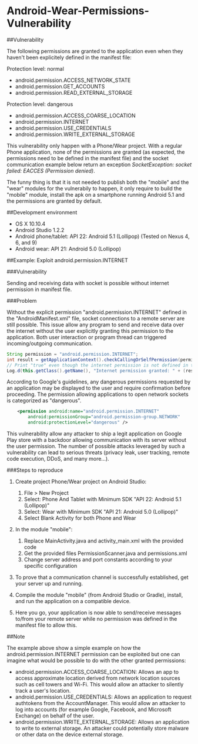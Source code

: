 # Android-Wear-Permissions-Vulnerability

##Vulnerability

The following permissions are granted to the application even when they haven't been explicitely defined in the manifest file:

Protection level: normal
- android.permission.ACCESS_NETWORK_STATE
- android.permission.GET_ACCOUNTS
- android.permission.READ_EXTERNAL_STORAGE

Protection level: dangerous
- android.permission.ACCESS_COARSE_LOCATION
- android.permission.INTERNET
- android.permission.USE_CREDENTIALS
- android.permission.WRITE_EXTERNAL_STORAGE

This vulnerability only happen with a Phone/Wear project. With a regular Phone application, none of the permissions are granted (as expected, the permissions need to be defined in the manifest file) and the socket communication example below return an exception *SocketException: socket failed: EACCES (Permission denied)*.

The funny thing is that it is not needed to publish both the "mobile" and the "wear" modules for the vulnerabily to happen, it only require to build the "mobile" module, install the apk on a smartphone running Android 5.1 and the permissions are granted by default.

##Development environment

* OS X 10.10.4
* Android Studio 1.2.2
* Android phone/tablet: API 22: Android 5.1 (Lollipop) (Tested on Nexus 4, 6, and 9)
* Android wear: API 21: Android 5.0 (Lollipop)

##Example: Exploit android.permission.INTERNET

###Vulnerability

Sending and receiving data with socket is possible without internet permission in manifest file.

###Problem

Without the explicit permission "android.permission.INTERNET" defined in the "AndroidManifest.xml" file, socket connections to a remote server are still possible. This issue allow any program to send and receive data over the internet without the user explicitly granting this permission to the application. Both user interaction or program thread can triggered incoming/outgoing communication.

```java
String permission = "android.permission.INTERNET";
int result = getApplicationContext().checkCallingOrSelfPermission(permission);
// Print "true" even though the internet permission is not defined in the manifest file
Log.d(this.getClass().getName(), "Internet permission granted: " + (result == PackageManager.PERMISSION_GRANTED));
```

According to Google's guidelines, any dangerous permissions requested by an application may be displayed to the user and require confirmation before proceeding. The permission allowing applications to open network sockets is categorized as "dangerous".

```xml
	<permission android:name="android.permission.INTERNET"
        android:permissionGroup="android.permission-group.NETWORK"
        android:protectionLevel="dangerous" />
```

This vulnerability allow any attacker to ship a legit application on Google Play store with a backdoor allowing communication with its server without the user permission. The number of possible attacks leveraged by such a vulnerability can lead to serious threats (privacy leak, user tracking, remote code execution, DDoS, and many more...).

###Steps to reproduce

1. Create project Phone/Wear project on Android Studio:
    1. File > New Project
    2. Select: Phone And Tablet with Minimum SDK "API 22: Android 5.1 (Lollipop)"
    3. Select: Wear with Minimum SDK "API 21: Android 5.0 (Lollipop)"
    4. Select Blank Activity for both Phone and Wear

2. In the module "mobile":
    1. Replace MainActivity.java and activity_main.xml with the provided code
    2. Get the provided files PermissionScanner.java and permissions.xml
    3. Change server address and port constants according to your specific configuration

3. To prove that a communication channel is successfully established, get your server up and running.

4. Compile the module "mobile" (from Android Studio or Gradle), install, and run the application on a compatible device.

5. Here you go, your application is now able to send/receive messages to/from your remote server while no permission was defined in the manifest file to allow this.

##Note

The example above show a simple example on how the android.permission.INTERNET permission can be exploited but one can imagine what would be possible to do with the other granted permissions:

* android.permission.ACCESS_COARSE_LOCATION: Allows an app to access approximate location derived from network location sources such as cell towers and Wi-Fi. This would allow an attacker to silently track a user's location.
* android.permission.USE_CREDENTIALS: Allows an application to request authtokens from the AccountManager. This would allow an attacker to log into accounts (for example Google, Facebook, and Microsoft Exchange) on behalf of the user.
* android.permission.WRITE_EXTERNAL_STORAGE: Allows an application to write to external storage. An attacker could potentially store malware or other data on the device external storage.
